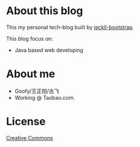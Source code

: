 # About this blog

This my personal tech-blog built by [jeckll-bootstrap](https://github.com/plusjade/jekyll-bootstrap).

This blog focus on:

- Java based web developing

# About me

* Goofy/王正阳/古飞
* Working @ Taobao.com.

# License

[Creative Commons](http://creativecommons.org/licenses/by-nc-sa/3.0/)

